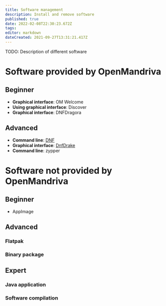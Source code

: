 ```yaml
---
title: Software management
description: Install and remove software
published: true
date: 2022-02-08T22:30:23.672Z
tags: 
editor: markdown
dateCreated: 2021-09-27T13:31:21.417Z
---
```


TODO: Description of different software

# Software provided by OpenMandriva

## Beginner

* **Graphical interface**: OM Welcome
* **Using graphical interface**: Discover
* **Graphical interface**: DNFDragora

## Advanced
* **Command line**: [DNF](/en/distribution/guides/software-management/DNF)
* **Graphical interface**: [DnfDrake](/en/distribution/guides/software-management/DnfDrake)
* **Command line**: zypper

# Software not provided by OpenMandriva

## Beginner

* AppImage

## Advanced

### Flatpak
### Binary package

## Expert
### Java application
### Software compilation